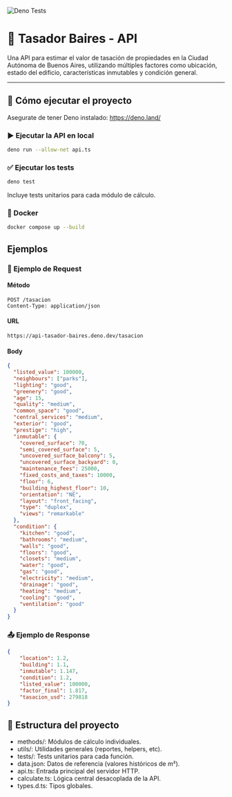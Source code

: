 ![Deno Tests](https://github.com/Dracorfs/api-tasador-baires/actions/workflows/test.yml/badge.svg)

# 🏢 Tasador Baires - API

Una API para estimar el valor de tasación de propiedades en la Ciudad Autónoma de Buenos Aires, utilizando múltiples factores como ubicación, estado del edificio, características inmutables y condición general.

---

## 🚀 Cómo ejecutar el proyecto
Asegurate de tener Deno instalado: https://deno.land/

### ▶️ Ejecutar la API en local

```bash
deno run --allow-net api.ts
```

### ✅ Ejecutar los tests
```bash
deno test
```
Incluye tests unitarios para cada módulo de cálculo.

### 🐳 Docker
```bash
docker compose up --build
```

## Ejemplos
### 📩 Ejemplo de Request
#### Método
```http
POST /tasacion
Content-Type: application/json
```
#### URL
```http
https://api-tasador-baires.deno.dev/tasacion
```
#### Body
```json
{
  "listed_value": 100000,
  "neighbours": ["parks"],
  "lighting": "good",
  "greenery": "good",
  "age": 15,
  "quality": "medium",
  "common_space": "good",
  "central_services": "medium",
  "exterior": "good",
  "prestige": "high",
  "inmutable": {
    "covered_surface": 70,
    "semi_covered_surface": 5,
    "uncovered_surface_balcony": 5,
    "uncovered_surface_backyard": 0,
    "maintenance_fees": 25000,
    "fixed_costs_and_taxes": 10000,
    "floor": 6,
    "building_highest_floor": 10,
    "orientation": "NE",
    "layout": "front_facing",
    "type": "duplex",
    "views": "remarkable"
  },
  "condition": {
    "kitchen": "good",
    "bathrooms": "medium",
    "walls": "good",
    "floors": "good",
    "closets": "medium",
    "water": "good",
    "gas": "good",
    "electricity": "medium",
    "drainage": "good",
    "heating": "medium",
    "cooling": "good",
    "ventilation": "good"
  }
}
```
### 📤 Ejemplo de Response
```json
{
    "location": 1.2,
    "building": 1.1,
    "inmutable": 1.147,
    "condition": 1.2,
    "listed_value": 100000,
    "factor_final": 1.817,
    "tasacion_usd": 279818
}
```

## 📁 Estructura del proyecto
- methods/: Módulos de cálculo individuales.
- utils/: Utilidades generales (reportes, helpers, etc).
- tests/: Tests unitarios para cada función.
- data.json: Datos de referencia (valores históricos de m²).
- api.ts: Entrada principal del servidor HTTP.
- calculate.ts: Lógica central desacoplada de la API.
- types.d.ts: Tipos globales.